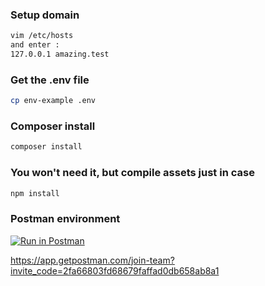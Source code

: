 ### Setup domain

```bash
vim /etc/hosts
and enter : 
127.0.0.1 amazing.test
```
### Get the .env file
```bash
cp env-example .env
```
### Composer install
```bash
composer install
```

### You won't need it, but compile assets just in case
```bash
npm install
```
### Postman environment
[![Run in Postman](https://run.pstmn.io/button.svg)](https://app.getpostman.com/run-collection/c06866384de9931ed73c)

https://app.getpostman.com/join-team?invite_code=2fa66803fd68679faffad0db658ab8a1
